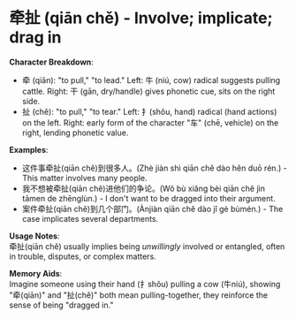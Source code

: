 # **牵扯 (qiān chě) - Involve; implicate; drag in**

**Character Breakdown**:  
- 牵 (qiān): "to pull," "to lead." Left: 牛 (niú, cow) radical suggests pulling cattle. Right: 干 (gān, dry/handle) gives phonetic cue, sits on the right side.  
- 扯 (chě): "to pull," "to tear." Left: 扌(shǒu, hand) radical (hand actions) on the left. Right: early form of the character "车" (chē, vehicle) on the right, lending phonetic value.

**Examples**:  
- 这件事牵扯(qiān chě)到很多人。(Zhè jiàn shì qiān chě dào hěn duō rén.) - This matter involves many people.  
- 我不想被牵扯(qiān chě)进他们的争论。(Wǒ bù xiǎng bèi qiān chě jìn tāmen de zhēnglùn.) - I don't want to be dragged into their argument.  
- 案件牵扯(qiān chě)到几个部门。(Ànjiàn qiān chě dào jǐ gè bùmén.) - The case implicates several departments.

**Usage Notes**:  
牵扯(qiān chě) usually implies being *unwillingly* involved or entangled, often in trouble, disputes, or complex matters.

**Memory Aids**:  
Imagine someone using their hand (扌shǒu) pulling a cow (牛niú), showing "牵(qiān)" and "扯(chě)" both mean pulling-together, they reinforce the sense of being "dragged in."